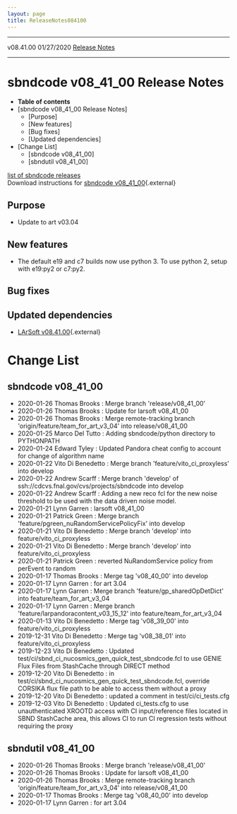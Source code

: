```yaml
---
layout: page
title: ReleaseNotes084100
---
```


  ----------- ------------ -- -- ------------------------------------------------------
  v08.41.00   01/27/2020         [Release Notes](ReleaseNotes084100.html)
  ----------- ------------ -- -- ------------------------------------------------------



sbndcode v08\_41\_00 Release Notes
======================================================================================

-   **Table of contents**
-   [sbndcode v08\_41\_00 Release
    Notes]
    -   [Purpose]
    -   [New features]
    -   [Bug fixes]
    -   [Updated dependencies]
-   [Change List]
    -   [sbndcode v08\_41\_00]
    -   [sbndutil v08\_41\_00]

[list of sbndcode
releases](List_of_SBND_code_releases.html)\
Download instructions for [sbndcode
v08\_41\_00](http://scisoft.fnal.gov/scisoft/bundles/sbnd/v08_41_00/sbndcode-v08_41_00.html){.external}



Purpose
----------------------------------

-   Update to art v03.04



New features
--------------------------------------------

-   The default e19 and c7 builds now use python 3. To use python 2,
    setup with e19:py2 or c7:py2.



Bug fixes
--------------------------------------



Updated dependencies
------------------------------------------------------------

-   [LArSoft
    v08.41.00](https://cdcvs.fnal.gov/redmine/projects/larsoft/wiki/ReleaseNotes084100){.external}



Change List
==========================================



sbndcode v08\_41\_00
----------------------------------------------------------

-   2020-01-26 Thomas Brooks : Merge branch \'release/v08\_41\_00\'
-   2020-01-26 Thomas Brooks : Update for larsoft v08\_41\_00
-   2020-01-26 Thomas Brooks : Merge remote-tracking branch
    \'origin/feature/team\_for\_art\_v3\_04\' into release/v08\_41\_00
-   2020-01-25 Marco Del Tutto : Adding sbndcode/python directory to
    PYTHONPATH
-   2020-01-24 Edward Tyley : Updated Pandora cheat config to account
    for change of algorithm name
-   2020-01-22 Vito Di Benedetto : Merge branch
    \'feature/vito\_ci\_proxyless\' into develop
-   2020-01-22 Andrew Scarff : Merge branch \'develop\' of
    ssh://cdcvs.fnal.gov/cvs/projects/sbndcode into develop
-   2020-01-22 Andrew Scarff : Adding a new reco fcl for the new noise
    threshold to be used with the data driven noise model.
-   2020-01-21 Lynn Garren : larsoft v08\_41\_00
-   2020-01-21 Patrick Green : Merge branch
    \'feature/pgreen\_nuRandomServicePolicyFix\' into develop
-   2020-01-21 Vito Di Benedetto : Merge branch \'develop\' into
    feature/vito\_ci\_proxyless
-   2020-01-21 Vito Di Benedetto : Merge branch \'develop\' into
    feature/vito\_ci\_proxyless
-   2020-01-21 Patrick Green : reverted NuRandomService policy from
    perEvent to random
-   2020-01-17 Thomas Brooks : Merge tag \'v08\_40\_00\' into develop
-   2020-01-17 Lynn Garren : for art 3.04
-   2020-01-17 Lynn Garren : Merge branch
    \'feature/gp\_sharedOpDetDict\' into feature/team\_for\_art\_v3\_04
-   2020-01-17 Lynn Garren : Merge branch
    \'feature/larpandoracontent\_v03\_15\_12\' into
    feature/team\_for\_art\_v3\_04
-   2020-01-13 Vito Di Benedetto : Merge tag \'v08\_39\_00\' into
    feature/vito\_ci\_proxyless
-   2019-12-31 Vito Di Benedetto : Merge tag \'v08\_38\_01\' into
    feature/vito\_ci\_proxyless
-   2019-12-23 Vito Di Benedetto : Updated
    test/ci/sbnd\_ci\_nucosmics\_gen\_quick\_test\_sbndcode.fcl to use
    GENIE Flux Files from StashCache through DIRECT method
-   2019-12-20 Vito Di Benedetto : in
    test/ci/sbnd\_ci\_nucosmics\_gen\_quick\_test\_sbndcode.fcl,
    override CORSIKA flux file path to be able to access them without a
    proxy
-   2019-12-20 Vito Di Benedetto : updated a comment in
    test/ci/ci\_tests.cfg
-   2019-12-03 Vito Di Benedetto : Updated ci\_tests.cfg to use
    unauthenticated XROOTD access with CI input/reference files located
    in SBND StashCache area, this allows CI to run CI regression tests
    without requiring the proxy



sbndutil v08\_41\_00
----------------------------------------------------------

-   2020-01-26 Thomas Brooks : Merge branch \'release/v08\_41\_00\'
-   2020-01-26 Thomas Brooks : Update for larsoft v08\_41\_00
-   2020-01-26 Thomas Brooks : Merge remote-tracking branch
    \'origin/feature/team\_for\_art\_v3\_04\' into release/v08\_41\_00
-   2020-01-17 Thomas Brooks : Merge tag \'v08\_40\_00\' into develop
-   2020-01-17 Lynn Garren : for art 3.04
